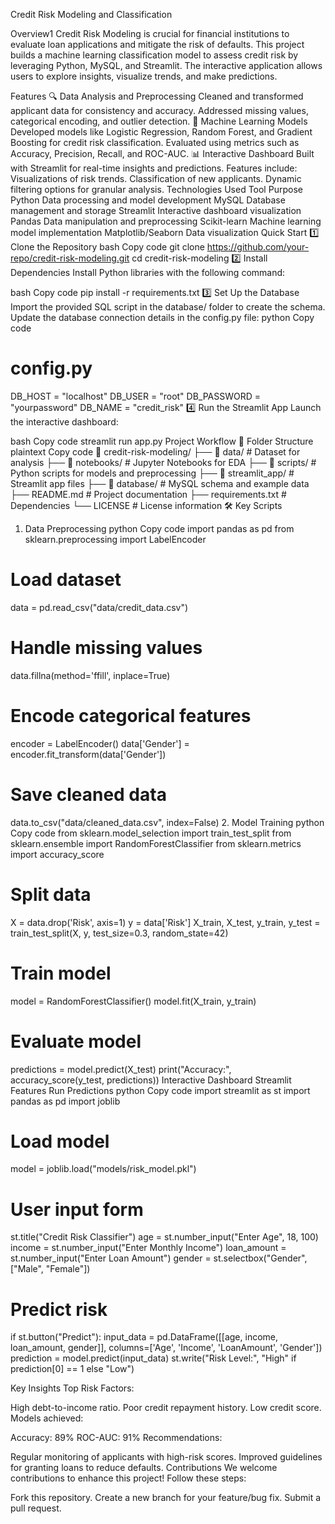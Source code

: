 Credit Risk Modeling and Classification

Overview1
Credit Risk Modeling is crucial for financial institutions to evaluate loan applications and mitigate the risk of defaults. This project builds a machine learning classification model to assess credit risk by leveraging Python, MySQL, and Streamlit. The interactive application allows users to explore insights, visualize trends, and make predictions.

Features
🔍 Data Analysis and Preprocessing
Cleaned and transformed applicant data for consistency and accuracy.
Addressed missing values, categorical encoding, and outlier detection.
🤖 Machine Learning Models
Developed models like Logistic Regression, Random Forest, and Gradient Boosting for credit risk classification.
Evaluated using metrics such as Accuracy, Precision, Recall, and ROC-AUC.
📊 Interactive Dashboard
Built with Streamlit for real-time insights and predictions.
Features include:
Visualizations of risk trends.
Classification of new applicants.
Dynamic filtering options for granular analysis.
Technologies Used
Tool	Purpose
Python	Data processing and model development
MySQL	Database management and storage
Streamlit	Interactive dashboard visualization
Pandas	Data manipulation and preprocessing
Scikit-learn	Machine learning model implementation
Matplotlib/Seaborn	Data visualization
Quick Start
1️⃣ Clone the Repository
bash
Copy code
git clone https://github.com/your-repo/credit-risk-modeling.git
cd credit-risk-modeling
2️⃣ Install Dependencies
Install Python libraries with the following command:

bash
Copy code
pip install -r requirements.txt
3️⃣ Set Up the Database
Import the provided SQL script in the database/ folder to create the schema.
Update the database connection details in the config.py file:
python
Copy code
# config.py
DB_HOST = "localhost"
DB_USER = "root"
DB_PASSWORD = "yourpassword"
DB_NAME = "credit_risk"
4️⃣ Run the Streamlit App
Launch the interactive dashboard:

bash
Copy code
streamlit run app.py
Project Workflow
📂 Folder Structure
plaintext
Copy code
📂 credit-risk-modeling/
├── 📂 data/                # Dataset for analysis
├── 📂 notebooks/           # Jupyter Notebooks for EDA
├── 📂 scripts/             # Python scripts for models and preprocessing
├── 📂 streamlit_app/       # Streamlit app files
├── 📂 database/            # MySQL schema and example data
├── README.md               # Project documentation
├── requirements.txt        # Dependencies
└── LICENSE                 # License information
🛠️ Key Scripts
1. Data Preprocessing
python
Copy code
import pandas as pd
from sklearn.preprocessing import LabelEncoder

# Load dataset
data = pd.read_csv("data/credit_data.csv")

# Handle missing values
data.fillna(method='ffill', inplace=True)

# Encode categorical features
encoder = LabelEncoder()
data['Gender'] = encoder.fit_transform(data['Gender'])

# Save cleaned data
data.to_csv("data/cleaned_data.csv", index=False)
2. Model Training
python
Copy code
from sklearn.model_selection import train_test_split
from sklearn.ensemble import RandomForestClassifier
from sklearn.metrics import accuracy_score

# Split data
X = data.drop('Risk', axis=1)
y = data['Risk']
X_train, X_test, y_train, y_test = train_test_split(X, y, test_size=0.3, random_state=42)

# Train model
model = RandomForestClassifier()
model.fit(X_train, y_train)

# Evaluate model
predictions = model.predict(X_test)
print("Accuracy:", accuracy_score(y_test, predictions))
Interactive Dashboard
Streamlit Features
Run Predictions
python
Copy code
import streamlit as st
import pandas as pd
import joblib

# Load model
model = joblib.load("models/risk_model.pkl")

# User input form
st.title("Credit Risk Classifier")
age = st.number_input("Enter Age", 18, 100)
income = st.number_input("Enter Monthly Income")
loan_amount = st.number_input("Enter Loan Amount")
gender = st.selectbox("Gender", ["Male", "Female"])

# Predict risk
if st.button("Predict"):
    input_data = pd.DataFrame([[age, income, loan_amount, gender]], columns=['Age', 'Income', 'LoanAmount', 'Gender'])
    prediction = model.predict(input_data)
    st.write("Risk Level:", "High" if prediction[0] == 1 else "Low")

Key Insights
Top Risk Factors:

High debt-to-income ratio.
Poor credit repayment history.
Low credit score.
Models achieved:

Accuracy: 89%
ROC-AUC: 91%
Recommendations:

Regular monitoring of applicants with high-risk scores.
Improved guidelines for granting loans to reduce defaults.
Contributions
We welcome contributions to enhance this project! Follow these steps:

Fork this repository.
Create a new branch for your feature/bug fix.
Submit a pull request.
